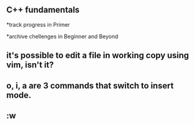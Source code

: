 ## C++ fundamentals

*track progress in Primer

*archive chellenges in Beginner and Beyond

## it's possible to edit a file in working copy using vim, isn't it?
## o, i, a are 3 commands that switch to insert mode.
## :w


